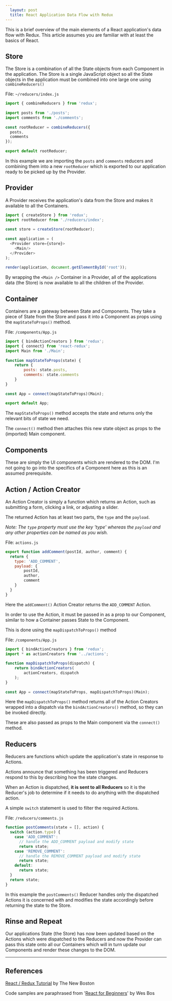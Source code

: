 ```yaml
---
  layout: post
  title: React Application Data Flow with Redux
---
```


This is a brief overview of the main elements of a React application's data flow with Redux.
This article assumes you are familiar with at least the basics of React.


## Store
The Store is a combination of all the State objects from each Component in the application.
The Store is a single JavaScript object so all the State objects in the application must be combined into one large one using `combineReducers()`

File: `~/reducers/index.js`
```javascript
import { combineReducers } from 'redux';
 
import posts from './posts';
import comments from './comments';
 
const rootReducer = combineReducers({
  posts,
  comments
});
 
export default rootReducer;
```

In this example we are importing the `posts` and `comments` reducers and combining them into a new `rootReducer` which is exported to our application ready to be picked up by the Provider.

## Provider
A Provider receives the application's data from the Store and makes it available to all the Containers.

```javascript
import { createStore } from 'redux';
import rootReducer from './reducers/index';
 
const store = createStore(rootReducer);
 
const application = (
  <Provider store={store}>
    <Main/>
  </Provider>
);
 
render(application, document.getElementById('root'));
```

By wrapping the `<Main />` Container in a Provider, all of the applications data (the Store) is now available to all the children of the Provider.



## Container
Containers are a gateway between State and Components. They take a piece of State from the Store and pass it into a Component as props using the `mapStateToProps()` method.

File: `/components/App.js`
```javascript
import { bindActionCreators } from 'redux';
import { connect} from 'react-redux';
import Main from './Main';
 
function mapStateToProps(state) {
    return {
        posts: state.posts,
        comments: state.comments
    }
}
 
const App = connect(mapStateToProps)(Main);
 
export default App;
```

The `mapStateToProps()` method accepts the state and returns only the relevant bits of state we need.

The `connect()` method then attaches this new state object as props to the (imported) Main component.



## Components
These are simply the UI components which are rendered to the DOM. I'm not going to go into the specifics of a Component here as this is an assumed prerequisite.



## Action / Action Creator
An Action Creator is simply a function which returns an Action, such as submitting a form, clicking a link, or adjusting a slider.

The returned Action has at least two parts, the `type` and the `payload`.

_Note: The `type` property must use the key 'type' whereas the `payload` and any other properties can be named as you wish._

File: `actions.js`
```javascript
export function addComment(postId, author, comment) {
  return {
    type: 'ADD_COMMENT',
    payload: {
        postId,
        author,
        comment
    }
  }
}
```
Here the `addComment()` Action Creator returns the `ADD_COMMENT` Action.

In order to use the Action, it must be passed in as a prop to our Component, similar to how a Container passes State to the Component.

This is done using the `mapDispatchToProps()` method 

File: `/components/App.js`
```javascript
import { bindActionCreators } from 'redux';
import * as actionCreators from '../actions';
 
function mapDispatchToProps(dispatch) {
    return bindActionCreators(
        actionCreators, dispatch
    );
}
 
const App = connect(mapStateToProps, mapDispatchToProps)(Main);
```

Here the `mapDispatchToProps()` method returns all of the Action Creators wrapped into a dispatch via the `bindActionCreators()` method, so they can be invoked directly.

These are also passed as props to the Main component via the `connect()` method.



## Reducers
Reducers are functions which update the application's state in response to Actions.

Actions announce that something has been triggered and Reducers respond to this by describing how the state changes.

When an Action is dispatched, **it is sent to all Reducers** so it is the Reducer's job to determine if it needs to do anything with the dispatched action.

A simple `switch` statement is used to filter the required Actions.

File: `/reducers/comments.js`
```javascript
function postComments(state = [], action) {
  switch (action.type) {
    case 'ADD_COMMENT':
      // handle the ADD_COMMENT payload and modify state
      return state;
    case 'REMOVE_COMMENT':
      // handle the REMOVE_COMMENT payload and modify state
      return state;
    default:
      return state;
  }
  return state;
}
```

In this example the `postComments()` Reducer handles only the dispatched Actions it is concerned with and modifies the state accordingly before returning the state to the Store.

## Rinse and Repeat

Our applications State (the Store) has now been updated based on the Actions which were dispatched to the Reducers and now the Provider can pass this state onto all our Containers which will in turn update our Components and render these changes to the DOM.

---

## References
[React / Redux Tutorial](https://youtu.be/DiLVAXlVYR0) by The New Boston

Code samples are paraphrased from '[React for Beginners](https://reactforbeginners.com)' by Wes Bos